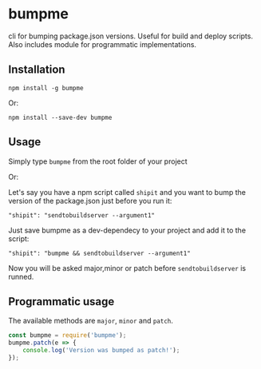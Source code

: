 # bumpme 
cli for bumping package.json versions. Useful for build and deploy scripts. Also includes module for programmatic implementations.

## Installation
```
npm install -g bumpme
```
Or:
```
npm install --save-dev bumpme
```

## Usage
Simply type `bumpme` from the root folder of your project

Or:

Let's say you have a npm script called `shipit` and you want to bump the version of the package.json just before you run it:

`"shipit": "sendtobuildserver --argument1"`

Just save bumpme as a dev-dependecy to your project and add it to the script:

`"shipit": "bumpme && sendtobuildserver --argument1"`

Now you will be asked major,minor or patch before `sendtobuildserver` is runned.

## Programmatic usage
The available methods are `major`, `minor` and `patch`.
```javascript
const bumpme = require('bumpme');
bumpme.patch(e => {
    console.log('Version was bumped as patch!');
});
```
